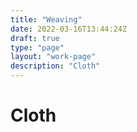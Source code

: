 ```yaml
---
title: "Weaving"
date: 2022-03-16T13:44:24Z
draft: true
type: "page"
layout: "work-page"
description: "Cloth"
---
```


<div class="work-category-container">
  <h1 class="category-title">
    Cloth
  </h1>
</div>